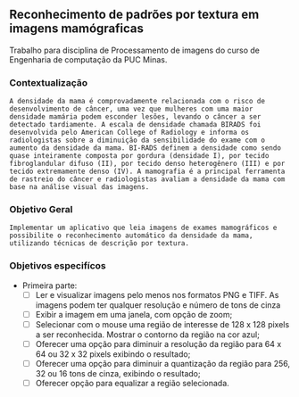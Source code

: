 Reconhecimento de padrões por textura em imagens mamógraficas
---

Trabalho para disciplina de Processamento de imagens do curso de Engenharia de computação da PUC Minas.

### Contextualização
```
A densidade da mama é comprovadamente relacionada com o risco de desenvolvimento de câncer, uma vez que mulheres com uma maior densidade mamária podem esconder lesões, levando o câncer a ser detectado tardiamente. A escala de densidade chamada BIRADS foi desenvolvida pelo American College of Radiology e informa os radiologistas sobre a diminuição da sensibilidade do exame com o aumento da densidade da mama. BI-RADS definem a densidade como sendo quase inteiramente composta por gordura (densidade I), por tecido fibroglandular difuso (II), por tecido denso heterogênero (III) e por tecido extremamente denso (IV). A mamografia é a principal ferramenta de rastreio do câncer e radiologistas avaliam a densidade da mama com base na análise visual das imagens.
```

### Objetivo Geral
```
Implementar um aplicativo que leia imagens de exames mamográficos e possibilite o reconhecimento automático da densidade da mama, utilizando técnicas de descrição por textura.
```

### Objetivos especifícos

* Primeira parte:
    - [ ] Ler e visualizar imagens pelo menos nos formatos PNG e TIFF. As imagens podem ter qualquer resolução e número de tons de cinza
    - [ ] Exibir a imagem em uma janela, com opção de zoom;
    - [ ] Selecionar com o mouse uma região de interesse de 128 x 128 pixels a ser reconhecida. Mostrar o contorno da região na cor azul;
    - [ ] Oferecer uma opção para diminuir a resolução da região para 64 x 64 ou 32 x 32 pixels exibindo o resultado;
    - [ ] Oferecer uma opção para diminuir a quantização da região para 256, 32 ou 16 tons de cinza, exibindo o resultado;
    - [ ] Oferecer opção para equalizar a região selecionada.
